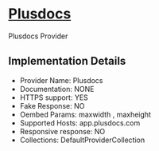 # [Plusdocs](https://app.plusdocs.com)

Plusdocs Provider

## Implementation Details

- Provider
Name: Plusdocs
- Documentation: NONE
- HTTPS support: YES
- Fake Response: NO
- Oembed Params: maxwidth , maxheight
- Supported Hosts: app.plusdocs.com
- Responsive response: NO
- Collections: DefaultProviderCollection


